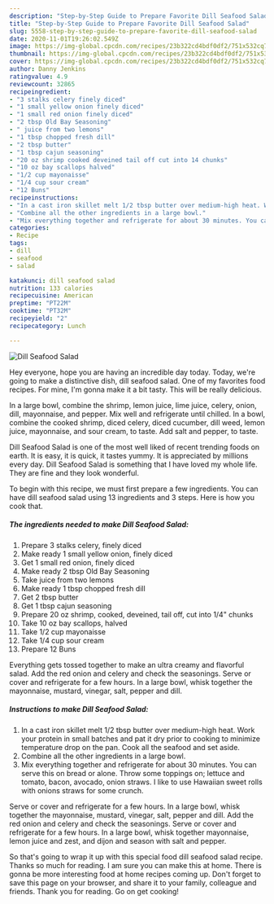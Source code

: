 ```yaml
---
description: "Step-by-Step Guide to Prepare Favorite Dill Seafood Salad"
title: "Step-by-Step Guide to Prepare Favorite Dill Seafood Salad"
slug: 5558-step-by-step-guide-to-prepare-favorite-dill-seafood-salad
date: 2020-11-01T19:26:02.549Z
image: https://img-global.cpcdn.com/recipes/23b322cd4bdf0df2/751x532cq70/dill-seafood-salad-recipe-main-photo.jpg
thumbnail: https://img-global.cpcdn.com/recipes/23b322cd4bdf0df2/751x532cq70/dill-seafood-salad-recipe-main-photo.jpg
cover: https://img-global.cpcdn.com/recipes/23b322cd4bdf0df2/751x532cq70/dill-seafood-salad-recipe-main-photo.jpg
author: Danny Jenkins
ratingvalue: 4.9
reviewcount: 32865
recipeingredient:
- "3 stalks celery finely diced"
- "1 small yellow onion finely diced"
- "1 small red onion finely diced"
- "2 tbsp Old Bay Seasoning"
- " juice from two lemons"
- "1 tbsp chopped fresh dill"
- "2 tbsp butter"
- "1 tbsp cajun seasoning"
- "20 oz shrimp cooked deveined tail off cut into 14 chunks"
- "10 oz bay scallops halved"
- "1/2 cup mayonaisse"
- "1/4 cup sour cream"
- "12 Buns"
recipeinstructions:
- "In a cast iron skillet melt 1/2 tbsp butter over medium-high heat. Work your protein in small batches and pat it dry prior to cooking to minimize temperature drop on the pan. Cook all the seafood and set aside."
- "Combine all the other ingredients in a large bowl."
- "Mix everything together and refrigerate for about 30 minutes. You can serve this on bread or alone. Throw some toppings on; lettuce and tomato,  bacon, avocado, onion straws. I like to use Hawaiian sweet rolls with onions straws for some crunch."
categories:
- Recipe
tags:
- dill
- seafood
- salad

katakunci: dill seafood salad 
nutrition: 133 calories
recipecuisine: American
preptime: "PT22M"
cooktime: "PT32M"
recipeyield: "2"
recipecategory: Lunch

---
```



![Dill Seafood Salad](https://img-global.cpcdn.com/recipes/23b322cd4bdf0df2/751x532cq70/dill-seafood-salad-recipe-main-photo.jpg)

Hey everyone, hope you are having an incredible day today. Today, we're going to make a distinctive dish, dill seafood salad. One of my favorites food recipes. For mine, I'm gonna make it a bit tasty. This will be really delicious.

In a large bowl, combine the shrimp, lemon juice, lime juice, celery, onion, dill, mayonnaise, and pepper. Mix well and refrigerate until chilled. In a bowl, combine the cooked shrimp, diced celery, diced cucumber, dill weed, lemon juice, mayonnaise, and sour cream, to taste. Add salt and pepper, to taste.

Dill Seafood Salad is one of the most well liked of recent trending foods on earth. It is easy, it is quick, it tastes yummy. It is appreciated by millions every day. Dill Seafood Salad is something that I have loved my whole life. They are fine and they look wonderful.


To begin with this recipe, we must first prepare a few ingredients. You can have dill seafood salad using 13 ingredients and 3 steps. Here is how you cook that.

<!--inarticleads1-->

##### The ingredients needed to make Dill Seafood Salad:

1. Prepare 3 stalks celery, finely diced
1. Make ready 1 small yellow onion, finely diced
1. Get 1 small red onion, finely diced
1. Make ready 2 tbsp Old Bay Seasoning
1. Take  juice from two lemons
1. Make ready 1 tbsp chopped fresh dill
1. Get 2 tbsp butter
1. Get 1 tbsp cajun seasoning
1. Prepare 20 oz shrimp, cooked, deveined, tail off, cut into 1/4&#34; chunks
1. Take 10 oz bay scallops, halved
1. Take 1/2 cup mayonaisse
1. Take 1/4 cup sour cream
1. Prepare 12 Buns


Everything gets tossed together to make an ultra creamy and flavorful salad. Add the red onion and celery and check the seasonings. Serve or cover and refrigerate for a few hours. In a large bowl, whisk together the mayonnaise, mustard, vinegar, salt, pepper and dill. 

<!--inarticleads2-->

##### Instructions to make Dill Seafood Salad:

1. In a cast iron skillet melt 1/2 tbsp butter over medium-high heat. Work your protein in small batches and pat it dry prior to cooking to minimize temperature drop on the pan. Cook all the seafood and set aside.
1. Combine all the other ingredients in a large bowl.
1. Mix everything together and refrigerate for about 30 minutes. You can serve this on bread or alone. Throw some toppings on; lettuce and tomato,  bacon, avocado, onion straws. I like to use Hawaiian sweet rolls with onions straws for some crunch.


Serve or cover and refrigerate for a few hours. In a large bowl, whisk together the mayonnaise, mustard, vinegar, salt, pepper and dill. Add the red onion and celery and check the seasonings. Serve or cover and refrigerate for a few hours. In a large bowl, whisk together mayonnaise, lemon juice and zest, and dijon and season with salt and pepper. 

So that's going to wrap it up with this special food dill seafood salad recipe. Thanks so much for reading. I am sure you can make this at home. There is gonna be more interesting food at home recipes coming up. Don't forget to save this page on your browser, and share it to your family, colleague and friends. Thank you for reading. Go on get cooking!
